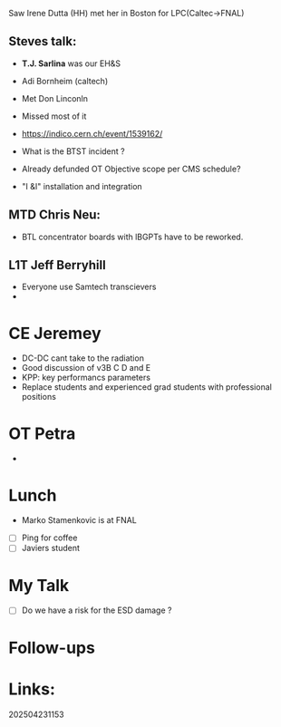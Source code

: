 Saw Irene Dutta (HH) met her in Boston for LPC(Caltec->FNAL)

## Steves talk: 
- **T.J. Sarlina** was our EH&S
- Adi Bornheim (caltech) 
- Met Don Linconln

- Missed most of it
- https://indico.cern.ch/event/1539162/
- What is the BTST incident ?
- Already defunded OT Objective scope per CMS schedule?
- "I &I" installation and integration


## MTD Chris Neu: 
- BTL concentrator boards with lBGPTs have to be reworked.

## L1T Jeff Berryhill
- Everyone use Samtech transcievers
- 

# CE Jeremey
- DC-DC cant take to the radiation 
- Good discussion of v3B C D and E
- KPP: key performancs parameters
- Replace students and experienced grad students with professional positions

# OT Petra
- 


# Lunch
- Marko Stamenkovic is at FNAL 
- [ ] Ping for coffee
- [ ] Javiers student

# My Talk 
- [ ] Do we have a risk for the ESD damage ?

# Follow-ups


# Links: 



202504231153
